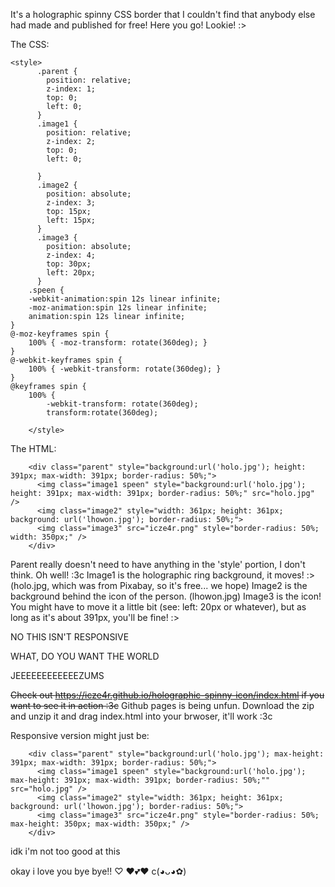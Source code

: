 It's a holographic spinny CSS border that I couldn't find that anybody else had made and published for free!  Here you go!  Lookie! :>

The CSS:
```
<style>
      .parent {
        position: relative;
		z-index: 1;
        top: 0;
        left: 0;
      }
      .image1 {
        position: relative;
		z-index: 2;
        top: 0;
        left: 0;

      }
      .image2 {
        position: absolute;
		z-index: 3;
        top: 15px;
        left: 15px;
      }  
	  .image3 {
        position: absolute;
		z-index: 4;
        top: 30px;
        left: 20px;
      }
	.speen {
    -webkit-animation:spin 12s linear infinite;
    -moz-animation:spin 12s linear infinite;
    animation:spin 12s linear infinite;
}
@-moz-keyframes spin { 
    100% { -moz-transform: rotate(360deg); } 
}
@-webkit-keyframes spin { 
    100% { -webkit-transform: rotate(360deg); } 
}
@keyframes spin { 
    100% { 
        -webkit-transform: rotate(360deg); 
        transform:rotate(360deg);   
	  
    </style>
```

The HTML:
```
    <div class="parent" style="background:url('holo.jpg'); height: 391px; max-width: 391px; border-radius: 50%;">
      <img class="image1 speen" style="background:url('holo.jpg'); height: 391px; max-width: 391px; border-radius: 50%;" src="holo.jpg" />
	  <img class="image2" style="width: 361px; height: 361px; background: url('lhowon.jpg'); border-radius: 50%;">
      <img class="image3" src="icze4r.png" style="border-radius: 50%; width: 350px;" />
    </div>
```
Parent really doesn't need to have anything in the 'style' portion, I don't think. Oh well! :3c
Image1 is the holographic ring background, it moves! :> (holo.jpg, which was from Pixabay, so it's free... we hope)
Image2 is the background behind the icon of the person. (lhowon.jpg)
Image3 is the icon! You might have to move it a little bit (see: left: 20px or whatever), but as long as it's about 391px, you'll be fine! :>

NO THIS ISN'T RESPONSIVE

WHAT, DO YOU WANT THE WORLD

JEEEEEEEEEEEEZUMS

<s>Check out https://icze4r.github.io/holographic-spinny-icon/index.html if you want to see it in action :3c</s>
Github pages is being unfun. Download the zip and unzip it and drag index.html into your brwoser, it'll work :3c  

Responsive version might just be:
```
    <div class="parent" style="background:url('holo.jpg'); max-height: 391px; max-width: 391px; border-radius: 50%;">
      <img class="image1 speen" style="background:url('holo.jpg'); max-height: 391px; max-width: 391px; border-radius: 50%;"" src="holo.jpg" />
	  <img class="image2" style="width: 361px; height: 361px; background: url('lhowon.jpg'); border-radius: 50%;">
      <img class="image3" src="icze4r.png" style="border-radius: 50%; max-height: 350px; max-width: 350px;" />
    </div>
```

idk i'm not too good at this

okay i love you bye bye!! ♡ ♥💕❤ c(◕ᴗ◕✿)
